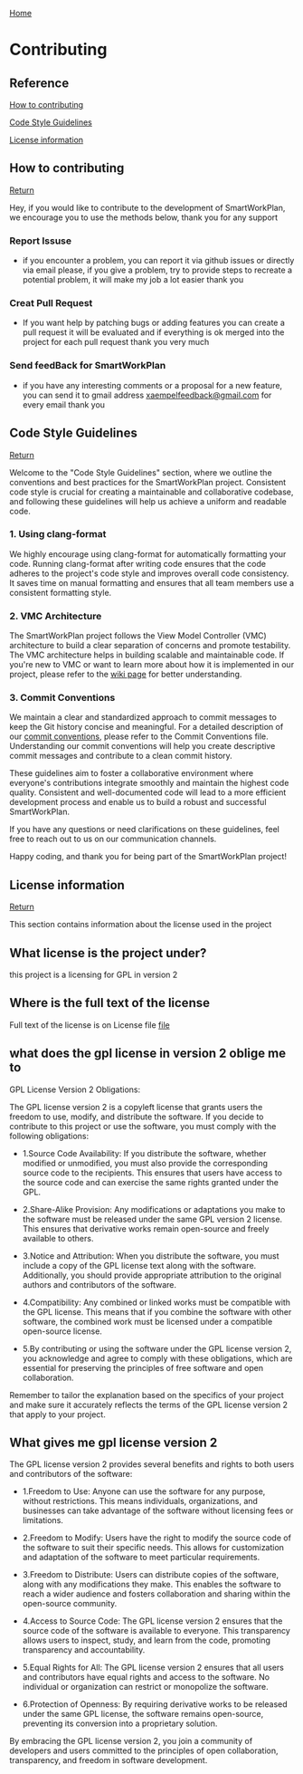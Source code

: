 [Home](../README.md)

# Contributing 

## Reference

[How to contributing](#how-to-contributing)

[Code Style Guidelines](#code-style-guidelines)

[License information](#license-information)

## How to contributing
[Return](#reference)

Hey, if you would like to contribute to the development of SmartWorkPlan, we encourage you to use the methods below, thank you for any support

### Report Issuse
* if you encounter a problem, you can report it via github issues or directly via email please, if you give a problem, try to provide steps to recreate a potential problem, it will make my job a lot easier thank you

### Creat Pull Request
* If you want help by patching bugs or adding features you can create a pull request it will be evaluated and if everything is ok merged into the project for each pull request thank you very much

### Send feedBack for SmartWorkPlan
* if you have any interesting comments or a proposal for a new feature, you can send it to gmail address xaempelfeedback@gmail.com for every email thank you

## Code Style Guidelines
[Return](#reference)

Welcome to the "Code Style Guidelines" section, where we outline the conventions and best practices for the SmartWorkPlan project. Consistent code style is crucial for creating a maintainable and collaborative codebase, and following these guidelines will help us achieve a uniform and readable code.

### 1. Using clang-format

We highly encourage using clang-format for automatically formatting your code. Running clang-format after writing code ensures that the code adheres to the project's code style and improves overall code consistency. It saves time on manual formatting and ensures that all team members use a consistent formatting style.

### 2. VMC Architecture

The SmartWorkPlan project follows the View Model Controller (VMC) architecture to build a clear separation of concerns and promote testability. The VMC architecture helps in building scalable and maintainable code. If you're new to VMC or want to learn more about how it is implemented in our project, please refer to the [wiki page](https://en.wikipedia.org/wiki/Model%E2%80%93view%E2%80%93controller) for better understanding.

### 3. Commit Conventions

We maintain a clear and standardized approach to commit messages to keep the Git history concise and meaningful. For a detailed description of our [commit conventions](docs/git/commit_conventions.md), please refer to the Commit Conventions file. Understanding our commit conventions will help you create descriptive commit messages and contribute to a clean commit history.

These guidelines aim to foster a collaborative environment where everyone's contributions integrate smoothly and maintain the highest code quality. Consistent and well-documented code will lead to a more efficient development process and enable us to build a robust and successful SmartWorkPlan.

If you have any questions or need clarifications on these guidelines, feel free to reach out to us on our communication channels.

Happy coding, and thank you for being part of the SmartWorkPlan project!
## License information
[Return](#reference)

This section contains information about the license used in the project

## What license is the project under?
this project is a licensing for GPL in version 2

## Where is the full text of the license

Full text of the license is on License file [file](../LICENSE)

## what does the gpl license in version 2 oblige me to

GPL License Version 2 Obligations:

The GPL license version 2 is a copyleft license that grants users the freedom to use, modify, and distribute the software. If you decide to contribute to this project or use the software, you must comply with the following obligations:

* 1.Source Code Availability: If you distribute the software, whether modified or unmodified, you must also provide the corresponding source code to the recipients. This ensures that users have access to the source code and can exercise the same rights granted under the GPL.

* 2.Share-Alike Provision: Any modifications or adaptations you make to the software must be released under the same GPL version 2 license. This ensures that derivative works remain open-source and freely available to others.

* 3.Notice and Attribution: When you distribute the software, you must include a copy of the GPL license text along with the software. Additionally, you should provide appropriate attribution to the original authors and contributors of the software.

* 4.Compatibility: Any combined or linked works must be compatible with the GPL license. This means that if you combine the software with other software, the combined work must be licensed under a compatible open-source license.

* 5.By contributing or using the software under the GPL license version 2, you acknowledge and agree to comply with these obligations, which are essential for preserving the principles of free software and open collaboration.

Remember to tailor the explanation based on the specifics of your project and make sure it accurately reflects the terms of the GPL license version 2 that apply to your project.

## What gives me gpl license version 2

The GPL license version 2 provides several benefits and rights to both users and contributors of the software:

* 1.Freedom to Use: Anyone can use the software for any purpose, without restrictions. This means individuals, organizations, and businesses can take advantage of the software without licensing fees or limitations.

* 2.Freedom to Modify: Users have the right to modify the source code of the software to suit their specific needs. This allows for customization and adaptation of the software to meet particular requirements.

* 3.Freedom to Distribute: Users can distribute copies of the software, along with any modifications they make. This enables the software to reach a wider audience and fosters collaboration and sharing within the open-source community.

* 4.Access to Source Code: The GPL license version 2 ensures that the source code of the software is available to everyone. This transparency allows users to inspect, study, and learn from the code, promoting transparency and accountability.

* 5.Equal Rights for All: The GPL license version 2 ensures that all users and contributors have equal rights and access to the software. No individual or organization can restrict or monopolize the software.

* 6.Protection of Openness: By requiring derivative works to be released under the same GPL license, the software remains open-source, preventing its conversion into a proprietary solution.

By embracing the GPL license version 2, you join a community of developers and users committed to the principles of open collaboration, transparency, and freedom in software development.